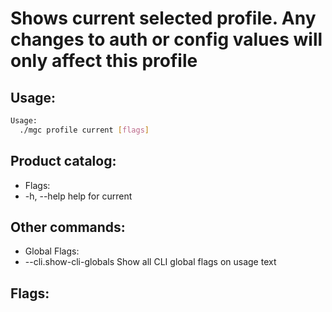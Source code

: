 # Shows current selected profile. Any changes to auth or config values will only affect this profile

## Usage:
```bash
Usage:
  ./mgc profile current [flags]
```

## Product catalog:
- Flags:
- -h, --help   help for current

## Other commands:
- Global Flags:
- --cli.show-cli-globals   Show all CLI global flags on usage text

## Flags:
```bash

```

